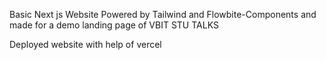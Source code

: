 Basic Next js Website Powered by Tailwind and Flowbite-Components and made for a demo landing page of VBIT STU TALKS

Deployed website with help of vercel
